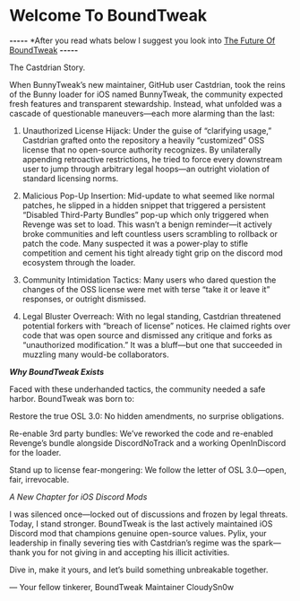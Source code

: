 # Welcome To BoundTweak

**-----**
*After you read whats below I suggest you look into [The Future Of BoundTweak](TheFutureOfBT.md)
**-----**

The Castdrian Story.

When BunnyTweak’s new maintainer, GitHub user Castdrian, took the reins of the Bunny loader for iOS named BunnyTweak, the community expected fresh features and transparent stewardship. Instead, what unfolded was a cascade of questionable maneuvers—each more alarming than the last:

1. Unauthorized License Hijack: Under the guise of “clarifying usage,” Castdrian grafted onto the repository a heavily “customized” OSS license that no open-source authority recognizes. By unilaterally appending retroactive restrictions, he tried to force every downstream user to jump through arbitrary legal hoops—an outright violation of standard licensing norms.

2. Malicious Pop-Up Insertion: Mid-update to what seemed like normal patches, he slipped in a hidden snippet that triggered a persistent “Disabled Third-Party Bundles” pop-up which only triggered when Revenge was set to load. This wasn’t a benign reminder—it actively broke communities and left countless users scrambling to rollback or patch the code. Many suspected it was a power-play to stifle competition and cement his tight already tight grip on the discord mod ecosystem through the loader.

3. Community Intimidation Tactics: Many users who dared question the changes of the OSS license were met with terse “take it or leave it” responses, or outright dismissed.

4. Legal Bluster Overreach: With no legal standing, Castdrian threatened potential forkers with “breach of license” notices. He claimed rights over code that was open source and dismissed any critique and forks as “unauthorized modification.” It was a bluff—but one that succeeded in muzzling many would-be collaborators.

***Why BoundTweak Exists***

Faced with these underhanded tactics, the community needed a safe harbor. BoundTweak was born to:

  Restore the true OSL 3.0: No hidden amendments, no surprise obligations.

  Re-enable 3rd party bundles: We’ve reworked the code and re-enabled Revenge’s bundle alongside DiscordNoTrack and a working OpenInDiscord for the loader.

  Stand up to license fear-mongering: We follow the letter of OSL 3.0—open, fair, irrevocable.

*A New Chapter for iOS Discord Mods*

I was silenced once—locked out of discussions and frozen by legal threats. Today, I stand stronger. BoundTweak is the last actively maintained iOS Discord mod that champions genuine open-source values. Pylix, your leadership in finally severing ties with Castdrian’s regime was the spark—thank you for not giving in and accepting his illicit activities.

Dive in, make it yours, and let’s build something unbreakable together.

— Your fellow tinkerer,
BoundTweak Maintainer CloudySn0w
